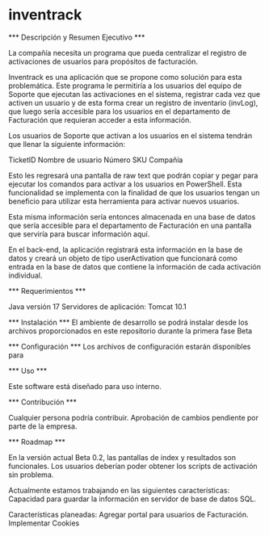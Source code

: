 # inventrack

*** Descripción y Resumen Ejecutivo ***

La compañía necesita un programa que pueda centralizar el registro de activaciones de usuarios para propósitos de facturación.

Inventrack es una aplicación que se propone como solución para esta problemática. Este programa le permitiría a los usuarios del equipo de Soporte que ejecutan las activaciones en el sistema, registrar cada vez que activen un usuario y de esta forma crear un registro de inventario (invLog), que luego sería accesible para los usuarios en el departamento de Facturación que requieran acceder a esta información.

Los usuarios de Soporte que activan a los usuarios en el sistema tendrán que llenar la siguiente información:

TicketID Nombre de usuario Número SKU Compañía

Esto les regresará una pantalla de raw text que podrán copiar y pegar para ejecutar los comandos para activar a los usuarios en PowerShell. Esta funcionalidad se implementa con la finalidad de que los usuarios tengan un beneficio para utilizar esta herramienta para activar nuevos usuarios.

Esta misma información sería entonces almacenada en una base de datos que sería accesible para el departamento de Facturación en una pantalla que serviría para buscar información aquí.

En el back-end, la aplicación registrará esta información en la base de datos y creará un objeto de tipo userActivation que funcionará como entrada en la base de datos que contiene la información de cada activación individual.

*** Requerimientos ***

Java versión 17 Servidores de aplicación: Tomcat 10.1

*** Instalación *** El ambiente de desarrollo se podrá instalar desde los archivos proporcionados en este repositorio durante la primera fase Beta

*** Configuración *** Los archivos de configuración estarán disponibles para

*** Uso *** 

Este software está diseñado para uso interno.

*** Contribución ***

Cualquier persona podría contribuir. Aprobación de cambios pendiente por parte de la empresa.

*** Roadmap *** 

En la versión actual Beta 0.2, las pantallas de index y resultados son funcionales. Los usuarios deberían poder obtener los scripts de activación sin problema. 

Actualmente estamos trabajando en las siguientes características:
Capacidad para guardar la información en servidor de base de datos SQL.

Características planeadas:
Agregar portal para usuarios de Facturación.
Implementar Cookies